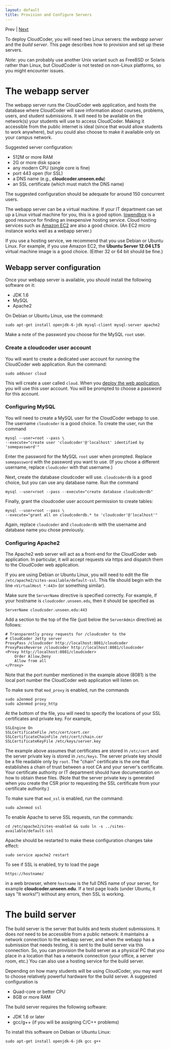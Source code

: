 ```yaml
---
layout: default
title: Provision and Configure Servers
---
```

Prev | [Next](build.html)

To deploy CloudCoder, you will need two Linux servers: the
*webapp server* and the *build server*.
This page describes how to provision and set up these
servers.

*Note*: you can probably use another Unix variant such as
FreeBSD or Solaris rather than Linux, but CloudCoder is not
tested on non-Linux platforms, so you might encounter issues.

The webapp server
=================

The webapp server runs the CloudCoder web application, and
hosts the database where CloudCoder will save information about
courses, problems, users, and student submissions.
It will need to be available on the network(s) your students
will use to access CloudCoder.  Making it accessible from
the public internet is ideal (since that would allow students to
work anywhere), but you could also choose to make it available
only on your campus network.

Suggested server configuration:

* 512M or more RAM
* 2G or more disk space
* any modern CPU (single core is fine)
* port 443 open (for SSL)
* a DNS name (e.g., **cloudcoder.unseen.edu**)
* an SSL certificate (which must match the DNS name)

The suggested configuration should be adequate for around 150
concurrent users.

The webapp server can be a virtual machine.  If your IT department
can set up a Linux virtual machine for you, this is a good option.
[lowendbox](http://www.lowendbox.com/) is a good resource for finding
an inexpensive hosting service.  Cloud hosting services such
as [Amazon EC2](http://aws.amazon.com/ec2/) are also a good choice.
(An EC2 micro instance works well as a webapp server.)

If you use a hosting service, we recommend that you use Debian or
Ubuntu Linux.  For example, if you use Amazon EC2, the
**Ubuntu Server 12.04 LTS** virtual machine image is a good choice.
(Either 32 or 64 bit should be fine.)

Webapp server configuration
---------------------------

Once your webapp server is available, you should install the following
software on it:

* JDK 1.6
* MySQL
* Apache2

On Debian or Ubuntu Linux, use the command:

	sudo apt-get install openjdk-6-jdk mysql-client mysql-server apache2

Make a note of the password you choose for the MySQL `root` user.

### Create a cloudcoder user account

You will want to create a dedicated user account for running the CloudCoder
web application.  Run the command:

	sudo adduser cloud

This will create a user called `cloud`.  When you [deploy the web application](deploy.html),
you will use this user account.  You will be prompted to choose a password
for this account.

### Configuring MySQL

You will need to create a MySQL user for the CloudCoder webapp
to use.  The username `cloudcoder` is a good choice.  To create the user,
run the command

	mysql --user=root --pass \
	--execute="create user 'cloudcoder'@'localhost' identified by 'somepassword'"

Enter the password for the MySQL `root` user when prompted.
Replace `somepassword` with the password you
want to use.  (If you chose a different username, replace
`cloudcoder` with that username.)

Next, create the database cloudcoder will use.  `cloudcoderdb` is a good choice,
but you can use any database name.  Run the command

	mysql --user=root --pass --execute="create database cloudcoderdb"

Finally, grant the cloudcoder user account permission to create tables:

	mysql --user=root --pass \
	--execute="grant all on cloudcoderdb.* to 'cloudcoder'@'localhost'"

Again, replace `cloudcoder` and `cloudcoderdb` with the username and
database name you chose previously.

### Configuring Apache2

The Apache2 web server will act as a front-end for the CloudCoder web
application.  In particular, it will accept requests via https
and dispatch them to the CloudCoder web application.

If you are using Debian or Ubuntu Linux, you will need to edit the
file `/etc/apache2/sites-available/default-ssl`.  This file should
begin with the line `<VirtualHost *:443>` (or something similar).

Make sure the `ServerName` directive is specified correctly.
For example, if your hostname is `cloudcoder.unseen.edu`,
then it should be specified as

	ServerName cloudcoder.unseen.edu:443

Add a section to the top of the file (just below the `ServerAdmin` directive)
as follows:

	# Transparently proxy requests for /cloudcoder to the
	# CloudCoder Jetty server
	ProxyPass /cloudcoder http://localhost:8081/cloudcoder
	ProxyPassReverse /cloudcoder http://localhost:8081/cloudcoder
	<Proxy http://localhost:8081/cloudcoder>
	    Order Allow,Deny
	    Allow from all
	</Proxy>

Note that the port number mentioned in the example above (8081) is the
local port number the CloudCoder web application will listen on.

To make sure that `mod_proxy` is enabled, run the commands

	sudo a2enmod proxy
	sudo a2enmod proxy_http

At the bottom of the file, you will need to specify the locations of
your SSL certificates and private key.  For example,

	SSLEngine On
	SSLCertificateFile /etc/cert/cert.cer
	SSLCertificateChainFile /etc/cert/chain.cer
	SSLCertificateKeyFile /etc/keys/server.key

The example above assumes that certificates are stored in `/etc/cert` and the
server private key is stored in `/etc/keys`.  The server private key should
be a file readable only by `root`.  The "chain" certificate is the one
that establishes a chain of trust between a root CA and your server's certificate.
Your certificate authority or IT department should have documentation on how to obtain
these files.  (Note that the server private key is generated when you create
the CSR prior to requesting the SSL certificate from your certificate authority.)

To make sure that `mod_ssl` is enabled, run the command:

	sudo a2enmod ssl

To enable Apache to serve SSL requests, run the commands:

	cd /etc/apache2/sites-enabled && sudo ln -s ../sites-available/default-ssl

Apache should be restarted to make these configuration changes take effect:

	sudo service apache2 restart

To see if SSL is enabled, try to load the page

	https://hostname/

in a web browser, where `hostname` is the full DNS name of your server,
for example **cloudcoder.unseen.edu**. If a test page loads
(under Ubuntu, it says "It works!") without any errors, then SSL is working.

The build server
================

The build server is the server that builds and tests student submissions.
It does *not* need to be accessible from a public network: it maintains
a network connection to the webapp server, and when the webapp has
a submission that needs testing, it is sent to the build server via this
connection.  So, you can provision the build server as
a physical PC that you place in a location that has a network connection
(your office, a server room, etc.)
You can also use a hosting service for the build server.

Depending on how many students will be using CloudCoder, you may want
to choose relatively powerful hardware for the build server.  A suggested
configuration is

* Quad-core or better CPU
* 8GB or more RAM

The build server requires the following software:

* JDK 1.6 or later
* gcc/g++ (if you will be assigning C/C++ problems)

To install this software on Debian or Ubuntu Linux:

	sudo apt-get install openjdk-6-jdk gcc g++
